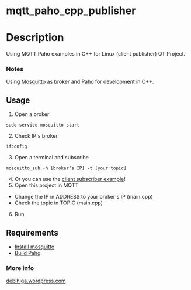 # mqtt_paho_cpp_publisher

# Description
Using MQTT Paho examples in C++ for Linux (client publisher)
QT Project.

### Notes
Using [Mosquitto](http://mosquitto.org/) as broker and [Paho](http://www.eclipse.org/paho/) for development in C++.

## Usage 
1) Open a broker
```
sudo service mosquitto start 
```
2) Check IP's broker
```
ifconfig
```
3) Open a terminal and subscribe
```
mosquitto_sub -h [broker's IP] -t [your topic]
```
4) Or you can use the [client subscriber example](https://github.com/debihiga/mqtt_paho_cpp_subscriber)!
5) Open this project in MQTT
  - Change the IP in ADDRESS to your broker's IP (main.cpp)
  - Check the topic in TOPIC (main.cpp)
6) Run

## Requirements
- [Install mosquitto](http://mosquitto.org/download/)
- [Build Paho](http://www.eclipse.org/paho/clients/cpp/).

### More info
[debihiga.wordpress.com](https://debihiga.wordpress.com/)
